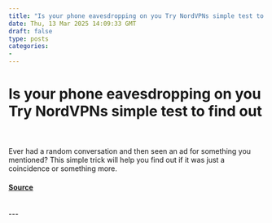 ```yaml
---
title: "Is your phone eavesdropping on you Try NordVPNs simple test to find out"
date: Thu, 13 Mar 2025 14:09:33 GMT
draft: false
type: posts
categories: 
- 
---
```

# Is your phone eavesdropping on you Try NordVPNs simple test to find out

<br/>

<br/>
Ever had a random conversation and then seen an ad for something you mentioned? This simple trick will help you find out if it was just a coincidence or something more.

#### [Source](https://www.zdnet.com/article/is-your-phone-eavesdropping-on-you-try-nordvpns-simple-test-to-find-out/)

<br/>
---
